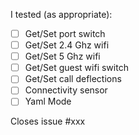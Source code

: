 

I tested (as appropriate):
- [ ] Get/Set port switch
- [ ] Get/Set 2.4 Ghz wifi
- [ ] Get/Set 5 Ghz wifi
- [ ] Get/Set guest wifi switch
- [ ] Get/Set call deflections
- [ ] Connectivity sensor
- [ ] Yaml Mode

Closes issue #xxx